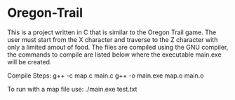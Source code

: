 # Oregon-Trail

This is a project written in C that is similar to the Oregon Trail game. The user must start from the X character and traverse to the Z character with only a limited amout of food. The files are compiled using the GNU compiler, the commands to compile are listed below where the executable main.exe will be created.

Compile Steps:
g++ -c map.c main.c
g++ -o main.exe map.o main.o

To run with a map file use:
./main.exe test.txt

